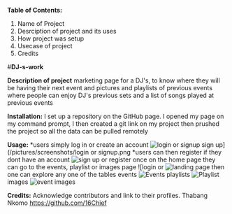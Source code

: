 **Table of Contents:** 
1. Name of Project
2. Desrciption of project and its uses
3. How project was setup
4. Usecase of project
5. Credits

#**DJ-s-work**

**Description of project**
marketing page for a DJ's, to know where they will be having their next event and pictures and playlists of previous events where people can enjoy DJ's previous sets and a list of songs played at previous events 

**Installation:**
I set up a repository on the GitHub page. I opened my page on my command prompt, I then created a git link on my project then prushed the project so all the data can be pulled remotely

**Usage:**
*users simply log in or create an account
![login or signup](https://github.com/16Chief/DJ-s-work/assets/156420647/b617c5da-70e5-41df-a4b8-a0a6c36c8e0a)
sign up](/pictures/screenshots/login or signup.png
*users can then register if they dont have an account
![sign up or register](https://github.com/16Chief/DJ-s-work/assets/156420647/6483a93b-16a2-480a-ba0e-bb6cea754037)
once on the home page they can go to the events, playlist or images page
![login or ![landing page](https://github.com/16Chief/DJ-s-work/assets/156420647/a4f9e6a3-1c15-4bfd-98a1-b7412e767396)
then one can explore any one of the tables
events
![Events](https://github.com/16Chief/DJ-s-work/assets/156420647/6de6d47e-16c3-479d-a325-8adb3dcc516c)
playlists
![Playlist](https://github.com/16Chief/DJ-s-work/assets/156420647/be6a35dc-f033-4d79-bbd5-6186e75a8af1)
images
![event images](https://github.com/16Chief/DJ-s-work/assets/156420647/044d6874-062b-479a-837a-29403b379b7a)

**Credits:** Acknowledge contributors and link to their profiles.
Thabang Nkomo 
https://github.com/16Chief


